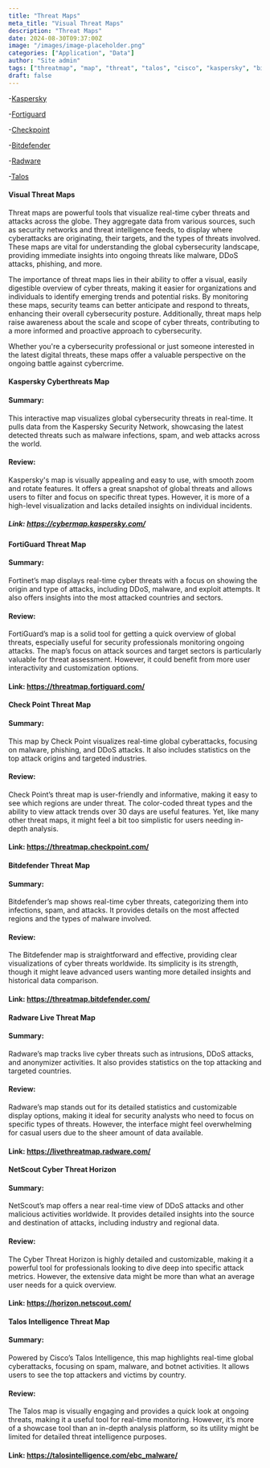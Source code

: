 ```yaml
---
title: "Threat Maps"
meta_title: "Visual Threat Maps"
description: "Threat Maps"
date: 2024-08-30T09:37:00Z
image: "/images/image-placeholder.png"
categories: ["Application", "Data"]
author: "Site admin"
tags: ["threatmap", "map", "threat", "talos", "cisco", "kaspersky", "bitdefender", "malware", "spam", "virus", "DDOS", "attack", "vector"]
draft: false
---
```

<Accordion title="Theart Map Providers">

-[Kaspersky](https://cybermap.kaspersky.com/)
  
-[Fortiguard](https://threatmap.fortiguard.com/)

-[Checkpoint](https://threatmap.checkpoint.com/)

-[Bitdefender](https://threatmap.bitdefender.com/)

-[Radware](https://livethreatmap.radware.com/)

-[Talos](https://talosintelligence.com/ebc_malware/)
</Accordion>

#### Visual Threat Maps
Threat maps are powerful tools that visualize real-time cyber threats and attacks across the globe. They aggregate data from various sources, such as security networks and threat intelligence feeds, to display where cyberattacks are originating, their targets, and the types of threats involved. These maps are vital for understanding the global cybersecurity landscape, providing immediate insights into ongoing threats like malware, DDoS attacks, phishing, and more.

The importance of threat maps lies in their ability to offer a visual, easily digestible overview of cyber threats, making it easier for organizations and individuals to identify emerging trends and potential risks. By monitoring these maps, security teams can better anticipate and respond to threats, enhancing their overall cybersecurity posture. Additionally, threat maps help raise awareness about the scale and scope of cyber threats, contributing to a more informed and proactive approach to cybersecurity.

Whether you're a cybersecurity professional or just someone interested in the latest digital threats, these maps offer a valuable perspective on the ongoing battle against cybercrime.


#### Kaspersky Cyberthreats Map

#### Summary: 
This interactive map visualizes global cybersecurity threats in real-time. It pulls data from the Kaspersky Security Network, showcasing the latest detected threats such as malware infections, spam, and web attacks across the world.

#### Review: 
Kaspersky's map is visually appealing and easy to use, with smooth zoom and rotate features. It offers a great snapshot of global threats and allows users to filter and focus on specific threat types. However, it is more of a high-level visualization and lacks detailed insights on individual incidents.

##### Link: https://cybermap.kaspersky.com/

#### FortiGuard Threat Map

#### Summary: 
Fortinet’s map displays real-time cyber threats with a focus on showing the origin and type of attacks, including DDoS, malware, and exploit attempts. It also offers insights into the most attacked countries and sectors.

#### Review: 
FortiGuard’s map is a solid tool for getting a quick overview of global threats, especially useful for security professionals monitoring ongoing attacks. The map’s focus on attack sources and target sectors is particularly valuable for threat assessment. However, it could benefit from more user interactivity and customization options.

#### Link: https://threatmap.fortiguard.com/

#### Check Point Threat Map

#### Summary: 
This map by Check Point visualizes real-time global cyberattacks, focusing on malware, phishing, and DDoS attacks. It also includes statistics on the top attack origins and targeted industries.

#### Review: 
Check Point’s threat map is user-friendly and informative, making it easy to see which regions are under threat. The color-coded threat types and the ability to view attack trends over 30 days are useful features. Yet, like many other threat maps, it might feel a bit too simplistic for users needing in-depth analysis.

#### Link: https://threatmap.checkpoint.com/

#### Bitdefender Threat Map

#### Summary: 
Bitdefender’s map shows real-time cyber threats, categorizing them into infections, spam, and attacks. It provides details on the most affected regions and the types of malware involved.

#### Review: 
The Bitdefender map is straightforward and effective, providing clear visualizations of cyber threats worldwide. Its simplicity is its strength, though it might leave advanced users wanting more detailed insights and historical data comparison.

#### Link: https://threatmap.bitdefender.com/

#### Radware Live Threat Map

#### Summary: 
Radware’s map tracks live cyber threats such as intrusions, DDoS attacks, and anonymizer activities. It also provides statistics on the top attacking and targeted countries.

#### Review: 
Radware’s map stands out for its detailed statistics and customizable display options, making it ideal for security analysts who need to focus on specific types of threats. However, the interface might feel overwhelming for casual users due to the sheer amount of data available.

#### Link: https://livethreatmap.radware.com/

#### NetScout Cyber Threat Horizon

#### Summary: 
NetScout’s map offers a near real-time view of DDoS attacks and other malicious activities worldwide. It provides detailed insights into the source and destination of attacks, including industry and regional data.

#### Review: 
The Cyber Threat Horizon is highly detailed and customizable, making it a powerful tool for professionals looking to dive deep into specific attack metrics. However, the extensive data might be more than what an average user needs for a quick overview.

#### Link: https://horizon.netscout.com/

#### Talos Intelligence Threat Map

#### Summary: 
Powered by Cisco’s Talos Intelligence, this map highlights real-time global cyberattacks, focusing on spam, malware, and botnet activities. It allows users to see the top attackers and victims by country.

#### Review: 
The Talos map is visually engaging and provides a quick look at ongoing threats, making it a useful tool for real-time monitoring. However, it’s more of a showcase tool than an in-depth analysis platform, so its utility might be limited for detailed threat intelligence purposes.

#### Link: https://talosintelligence.com/ebc_malware/
